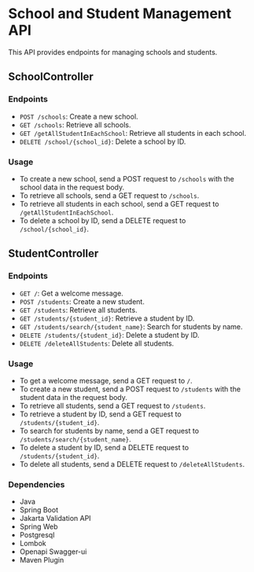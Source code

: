 # School and Student Management API

This API provides endpoints for managing schools and students.

## SchoolController

### Endpoints

- `POST /schools`: Create a new school.
- `GET /schools`: Retrieve all schools.
- `GET /getAllStudentInEachSchool`: Retrieve all students in each school.
- `DELETE /school/{school_id}`: Delete a school by ID.

### Usage

- To create a new school, send a POST request to `/schools` with the school data in the request body.
- To retrieve all schools, send a GET request to `/schools`.
- To retrieve all students in each school, send a GET request to `/getAllStudentInEachSchool`.
- To delete a school by ID, send a DELETE request to `/school/{school_id}`.

## StudentController

### Endpoints

- `GET /`: Get a welcome message.
- `POST /students`: Create a new student.
- `GET /students`: Retrieve all students.
- `GET /students/{student_id}`: Retrieve a student by ID.
- `GET /students/search/{student_name}`: Search for students by name.
- `DELETE /students/{student_id}`: Delete a student by ID.
- `DELETE /deleteAllStudents`: Delete all students.

### Usage

- To get a welcome message, send a GET request to `/`.
- To create a new student, send a POST request to `/students` with the student data in the request body.
- To retrieve all students, send a GET request to `/students`.
- To retrieve a student by ID, send a GET request to `/students/{student_id}`.
- To search for students by name, send a GET request to `/students/search/{student_name}`.
- To delete a student by ID, send a DELETE request to `/students/{student_id}`.
- To delete all students, send a DELETE request to `/deleteAllStudents`.

### Dependencies

- Java
- Spring Boot
- Jakarta Validation API
- Spring Web
- Postgresql
- Lombok
- Openapi Swagger-ui
- Maven Plugin

